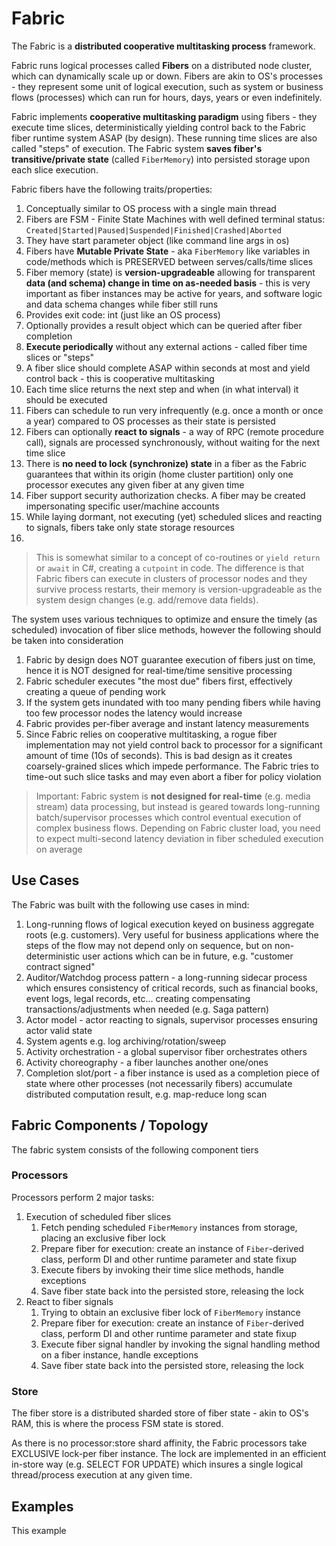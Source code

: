 ﻿# Fabric 

The Fabric is a **distributed cooperative multitasking process** framework.

Fabric runs logical processes called **Fibers** on a distributed node cluster, which
can dynamically scale up or down.
Fibers are akin to OS's processes - they represent some unit of logical execution, such as 
system or business flows (processes) which can run for hours, days, years or even indefinitely.

Fabric implements **cooperative multitasking paradigm** using fibers - they execute time slices, deterministically 
yielding control back to the Fabric fiber runtime system ASAP (by design). These running time slices are also called 
"steps" of execution. The Fabric system **saves fiber's transitive/private state** (called `FiberMemory`) into persisted 
storage upon each slice execution.

Fabric fibers have the following traits/properties:
1. Conceptually similar to OS process with a single main thread
2. Fibers are FSM - Finite State Machines with well defined terminal status: `Created|Started|Paused|Suspended|Finished|Crashed|Aborted`
2. They have start parameter object (like command line args in os)
3. Fibers have **Mutable Private State** - aka `FiberMemory` like variables in code/methods which is PRESERVED between serves/calls/time slices
5. Fiber memory (state) is **version-upgradeable** allowing for transparent **data (and schema) change in time on as-needed basis** -
   this is very important as fiber instances may be active for years, and software logic and data schema changes while fiber still runs
4. Provides exit code: int (just like an OS process)
6. Optionally provides a result object which can be queried after fiber completion
8. **Execute periodically** without any external actions - called fiber time slices or "steps"
9. A fiber slice should complete ASAP within seconds at most and yield control back - this is cooperative multitasking
9. Each time slice returns the next step and when (in what interval) it should be executed
10. Fibers can schedule to run very infrequently (e.g. once a month or once a year) compared to OS processes as their state is persisted
11. Fibers can optionally **react to signals** - a way of RPC (remote procedure call), signals are processed synchronously, without waiting 
    for the next time slice
12. There is **no need to lock (synchronize) state** in a fiber as the Fabric guarantees that within its origin (home cluster partition) only
    one processor executes any given fiber at any given time 
13. Fiber support security authorization checks. A fiber may be created impersonating specific user/machine accounts
15. While laying dormant, not executing (yet) scheduled slices and reacting to signals, fibers take only state storage resources 
16. 


> This is somewhat similar to a concept of co-routines or `yield return` or `await` in C#, creating a `cutpoint`
> in code. The difference is that Fabric fibers can execute in clusters of processor nodes and they survive
> process restarts, their memory is version-upgradeable as the system design changes (e.g. add/remove data fields).

The system uses various techniques to optimize and ensure the timely (as scheduled) invocation of fiber slice methods,
however the following should be taken into consideration
1. Fabric by design does NOT guarantee execution of fibers just on time, hence it is NOT designed 
   for real-time/time sensitive processing
2. Fabric scheduler executes "the most due" fibers first, effectively creating a queue of pending work
3. If the system gets inundated with too many pending fibers while having too few processor nodes the latency would increase
4. Fabric provides per-fiber average and instant latency measurements
5. Since Fabric relies on cooperative multitasking, a rogue fiber implementation may not yield control back to processor
   for a significant amount of time (10s of seconds). This is bad design as it creates coarsely-grained slices which impede
   performance. The Fabric tries to time-out such slice tasks and may even abort a fiber for policy violation

> Important: Fabric system is **not designed for real-time** (e.g. media stream) data processing, but instead is geared
> towards long-running batch/supervisor processes which control eventual execution of complex business flows.
> Depending on Fabric cluster load, you need to expect multi-second latency deviation in fiber scheduled execution on 
> average

## Use Cases
The Fabric was built with the following use cases in mind:

1. Long-running flows of logical execution keyed on business aggregate roots (e.g. customers). Very useful for 
   business applications where the steps of the flow may not depend only on sequence, but on non-deterministic user 
   actions which can be in future, e.g. "customer contract signed"
2. Auditor/Watchdog process pattern - a long-running sidecar process which ensures consistency of critical records, 
   such as financial books, event logs, legal records, etc... creating compensating transactions/adjustments 
   when needed (e.g. Saga pattern)
3. Actor model - actor reacting to signals, supervisor processes ensuring actor valid state
4. System agents e.g. log archiving/rotation/sweep
5. Activity orchestration - a global supervisor fiber orchestrates others
6. Activity choreography - a fiber launches another one/ones
7. Completion slot/port - a fiber instance is used as a completion piece of state where other 
   processes (not necessarily fibers) accumulate distributed computation result, e.g. map-reduce long scan




   




## Fabric Components / Topology

The fabric system consists of the following component tiers
### Processors
Processors perform 2 major tasks: 
1. Execution of scheduled fiber slices
   1. Fetch pending scheduled `FiberMemory` instances from storage, placing an exclusive fiber lock
   2. Prepare fiber for execution: create an instance of `Fiber`-derived class,
      perform DI and other runtime parameter and state 
      fixup
   3. Execute fibers by invoking their time slice methods, handle exceptions
   4. Save fiber state back into the persisted store, releasing the lock
2. React to fiber signals
   1. Trying to obtain an exclusive fiber lock of `FiberMemory` instance
   2. Prepare fiber for execution: create an instance of `Fiber`-derived class,
      perform DI and other runtime parameter and state 
      fixup
   3. Execute fiber signal handler by invoking the signal handling method on a fiber instance, handle exceptions
   4. Save fiber state back into the persisted store, releasing the lock

### Store
The fiber store is a distributed sharded store of fiber state - akin to OS's RAM, this is where the process FSM state is stored.

As there is no processor:store shard affinity, the Fabric processors take EXCLUSIVE lock-per fiber instance.
The lock are implemented in an efficient in-store way (e.g. SELECT FOR UPDATE) which insures a single logical thread/process
execution at any given time.




## Examples

This example